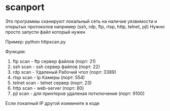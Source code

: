 # scanport
Это программы сканируют локальный сеть на наличие уязвимости и открытых протоколов например (ssh, rdp, ftp, rtsp, http, telnet, pjl) 
Нужно просто запусти файл который нужен

Пример:  python httpscan.py


Функции:

1. ftp scan - ftp сервер файлов (порт: 21)
2. ssh scan - ssh сервер файлов (порт: 22)
3. rdp scan - Удаленый Рабочий чтол (порт: 3389)
4. rtsp scan - Ip Камеры (порт: 554)
5. telnet scan - telnet сервер (порт: 23)
6. http scan - web-server (порт: 80)
7. pjl scan - для принтеров удаленая потключения (порт: 9100)


Если локалный IP другой изимините в коде
